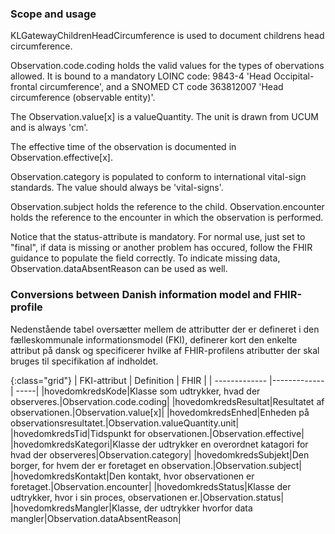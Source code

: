 ### Scope and usage
KLGatewayChildrenHeadCircumference is used to document childrens head circumference.

 Observation.code.coding holds the valid values for the types of obervations allowed. It is bound to a mandatory LOINC code: 9843-4 'Head Occipital-frontal circumference', and a SNOMED CT code 363812007 'Head circumference (observable entity)'.

The Observation.value[x] is a valueQuantity. The unit is drawn from UCUM and is always 'cm'.

The effective time of the observation is documented in Observation.effective[x].

Observation.category is populated to conform to international vital-sign standards. The value should always be 'vital-signs'.

Observation.subject holds the reference to the child. Observation.encounter holds the reference to the encounter in which the observation is performed.

Notice that the status-attribute is mandatory. For normal use, just set to "final", if data is missing or another problem has occured, follow the FHIR guidance to populate the field correctly. To indicate missing data, Observation.dataAbsentReason can be used as well. 

### Conversions between Danish information model and FHIR-profile

Nedenstående tabel oversætter mellem de attributter der er defineret i den fælleskommunale informationsmodel (FKI), definerer kort den enkelte attribut på dansk og specificerer hvilke af FHIR-profilens atributter der skal bruges til specifikation af indholdet. 

{:class="grid"}
|   FKI-attribut      | Definition        | FHIR  |
| ------------- |-------------| -----|
|hovedomkredsKode|Klasse som udtrykker, hvad der observeres.|Observation.code.coding|
|hovedomkredsResultat|Resultatet af observationen.|Observation.value[x]|
|hovedomkredsEnhed|Enheden på observationsresultatet.|Observation.valueQuantity.unit|
|hovedomkredsTid|Tidspunkt for observationen.|Observation.effective|
|hovedomkredsKategori|Klasse der udtrykker en overordnet katagori for hvad der observeres|Observation.category|
|hovedomkredsSubjekt|Den borger, for hvem der er foretaget en observation.|Observation.subject|
|hovedomkredsKontakt|Den kontakt, hvor observationen er foretaget.|Observation.encounter|
|hovedomkredsStatus|Klasse der udtrykker, hvor i sin proces, observationen er.|Observation.status|
|hovedomkredsMangler|Klasse, der udtrykker hvorfor data mangler|Observation.dataAbsentReason|
